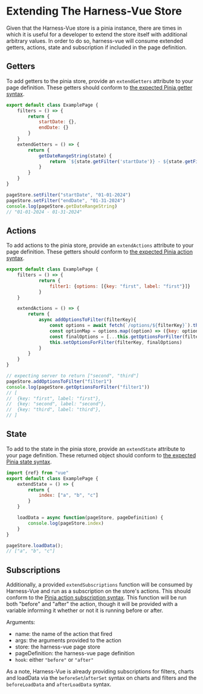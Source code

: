 # Extending The Harness-Vue Store

Given that the Harness-Vue store is a pinia instance, there are times in which it is useful for a developer to extend the store itself with additional arbitrary values. In order to do so, harness-vue will consume extended getters, actions, state and subscription if included in the page definition.

## Getters
To add getters to the pinia store, provide an `extendGetters` attribute to your page definition. These getters should conform to [the expected Pinia getter syntax](https://pinia.vuejs.org/core-concepts/getters.html).

```js
export default class ExamplePage {
    filters = () => {
        return {
            startDate: {},
            endDate: {}
        }
    }
    extendGetters = () => {
        return {
            getDateRangeString(state) {
                return `${state.getFilter('startDate')} - ${state.getFilter('endDate')}`;
            }
        }
    }
}
```
```js
pageStore.setFilter("startDate", "01-01-2024")
pageStore.setFilter("endDate", "01-31-2024")
console.log(pageStore.getDateRangeString)
// "01-01-2024 - 01-31-2024"
```

## Actions
To add actions to the pinia store, provide an `extendActions` attribute to your page definition. These getters should conform to [the expected Pinia action syntax](https://pinia.vuejs.org/core-concepts/actions.html).

```js
export default class ExamplePage {
    filters = () => {
            return {
                filter1: {options: [{key: "first", label: "first"}]}
            }
    }

    extendActions = () => {
        return {
            async addOptionsToFilter(filterKey){
                const options = await fetch(`/options/${filterKey}`).then(d => d.json())
                const optionMap = options.map((option) => ({key: option, label: option}))
                const finalOptions = [...this.getOptionsForFilter(filterKey), ...optionMap]
                this.setOptionsForFilter(filterKey, finalOptions)
            }
        }
    }
}
```
```js
// expecting server to return ["second", "third"]
pageStore.addOptionsToFilter("filter1")
console.log(pageStore.getOptionsForFilter("filter1"))
// [
//  {key: "first", label: "first"},
//  {key: "second", label: "second"},
//  {key: "third", label: "third"},
// ]
```

## State
To add to the state in the pinia store, provide an `extendState` attribute to your page definition. These returned object should conform to [the expected Pinia state syntax](https://pinia.vuejs.org/core-concepts/state.html).

```js
import {ref} from "vue"
export default class ExamplePage {
    extendState = () => {
        return {
            index: ["a", "b", "c"]
        }
    }

    loadData = async function(pageStore, pageDefinition) {
        console.log(pageStore.index)
    }
}
```

```js
pageStore.loadData();
// ["a", "b", "c"]
```

## Subscriptions
Additionally, a provided `extendSubscriptions` function will be consumed by Harness-Vue and run as a subscription on the store's actions. This should conform to the [Pinia action subscription syntax](https://pinia.vuejs.org/core-concepts/actions.html#Subscribing-to-actions). This function will be run both "before" and "after" the action, though it will be provided with a variable informing it whether or not it is running before or after.

Arguments:
* name: the name of the action that fired
* args: the arguments provided to the action
* store: the harness-vue page store
* pageDefinition: the harness-vue page definition
* `hook`: either `"before"` or `"after"`

As a note, Harness-Vue is already providing subscriptions for filters, charts and loadData via the `beforeSet`/`afterSet` syntax on charts and filters and the `beforeLoadData` and `afterLoadData` syntax.